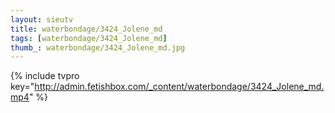 ```yaml
--- 
layout: sieutv
title: waterbondage/3424_Jolene_md
tags: [waterbondage/3424_Jolene_md]
thumb_: waterbondage/3424_Jolene_md.jpg
---
```

{% include tvpro key="http://admin.fetishbox.com/_content/waterbondage/3424_Jolene_md.mp4" %} 
